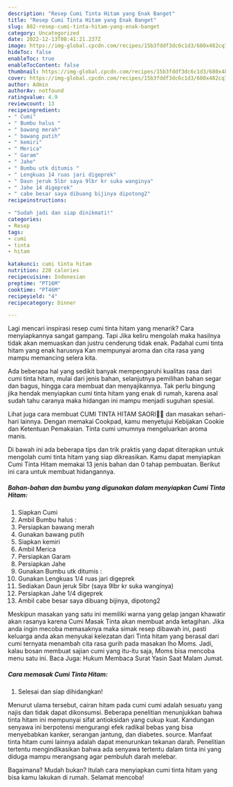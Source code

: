 ```yaml
---
description: "Resep Cumi Tinta Hitam yang Enak Banget"
title: "Resep Cumi Tinta Hitam yang Enak Banget"
slug: 882-resep-cumi-tinta-hitam-yang-enak-banget
category: Uncategorized
date: 2022-12-13T08:41:21.237Z
image: https://img-global.cpcdn.com/recipes/15b3fddf3dc6c1d3/680x482cq70/cumi-tinta-hitam-foto-resep-utama.jpg
hideToc: false
enableToc: true
enableTocContent: false
thumbnail: https://img-global.cpcdn.com/recipes/15b3fddf3dc6c1d3/680x482cq70/cumi-tinta-hitam-foto-resep-utama.jpg
cover: https://img-global.cpcdn.com/recipes/15b3fddf3dc6c1d3/680x482cq70/cumi-tinta-hitam-foto-resep-utama.jpg
author: Admin
authorAv: notfound
ratingvalue: 4.9
reviewcount: 13
recipeingredient:
- " Cumi"
- " Bumbu halus "
- " bawang merah"
- " bawang putih"
- " kemiri"
- " Merica"
- " Garam"
- " Jahe"
- " Bumbu utk ditumis "
- " Lengkuas 14 ruas jari digeprek"
- " Daun jeruk 5lbr saya 9lbr kr suka wanginya"
- " Jahe 14 digeprek"
- " cabe besar saya dibuang bijinya dipotong2"
recipeinstructions:

- "Sudah jadi dan siap dinikmati!"
categories:
- Resep
tags:
- cumi
- tinta
- hitam

katakunci: cumi tinta hitam 
nutrition: 220 calories
recipecuisine: Indonesian
preptime: "PT16M"
cooktime: "PT46M"
recipeyield: "4"
recipecategory: Dinner

---
```



Lagi mencari inspirasi resep cumi tinta hitam yang menarik? Cara menyiapkannya sangat gampang. Tapi Jika keliru mengolah maka hasilnya tidak akan memuaskan dan justru cenderung tidak enak. Padahal cumi tinta hitam yang enak harusnya Kan mempunyai aroma dan cita rasa yang mampu memancing selera kita.


Ada beberapa hal yang sedikit banyak mempengaruhi kualitas rasa dari cumi tinta hitam, mulai dari jenis bahan, selanjutnya pemilihan bahan segar dan bagus, hingga cara membuat dan menyajikannya. Tak perlu bingung jika hendak menyiapkan cumi tinta hitam yang enak di rumah, karena asal sudah tahu caranya maka hidangan ini mampu menjadi suguhan spesial.

Lihat juga cara membuat CUMI TINTA HITAM SAORI🐙🐙 dan masakan sehari-hari lainnya. Dengan memakai Cookpad, kamu menyetujui Kebijakan Cookie dan Ketentuan Pemakaian. Tinta cumi umumnya mengeluarkan aroma manis.


Di bawah ini ada beberapa tips dan trik praktis yang dapat diterapkan untuk mengolah cumi tinta hitam yang siap dikreasikan. Kamu dapat menyiapkan Cumi Tinta Hitam memakai 13 jenis bahan dan 0 tahap pembuatan. Berikut ini cara untuk membuat hidangannya.

<!--inarticleads1-->

##### Bahan-bahan dan bumbu yang digunakan dalam menyiapkan Cumi Tinta Hitam:

1. Siapkan  Cumi
1. Ambil  Bumbu halus :
1. Persiapkan  bawang merah
1. Gunakan  bawang putih
1. Siapkan  kemiri
1. Ambil  Merica
1. Persiapkan  Garam
1. Persiapkan  Jahe
1. Gunakan  Bumbu utk ditumis :
1. Gunakan  Lengkuas 1/4 ruas jari digeprek
1. Sediakan  Daun jeruk 5lbr (saya 9lbr kr suka wanginya)
1. Persiapkan  Jahe 1/4 digeprek
1. Ambil  cabe besar saya dibuang bijinya, dipotong2


Meskipun masakan yang satu ini memiliki warna yang gelap jangan khawatir akan rasanya karena Cumi Masak Tinta akan membuat anda ketagihan. Jika anda ingin mecoba memasaknya maka simak resep dibawah ini, pasti keluarga anda akan menyukai kelezatan dari Tinta hitam yang berasal dari cumi ternyata menambah cita rasa gurih pada masakan lho Moms. Jadi, kalau bosan membuat sajian cumi yang itu-itu saja, Moms bisa mencoba menu satu ini. Baca Juga: Hukum Membaca Surat Yasin Saat Malam Jumat. 

<!--inarticleads2-->

##### Cara memasak Cumi Tinta Hitam:


1. Selesai dan siap dihidangkan!

Menurut ulama tersebut, cairan hitam pada cumi cumi adalah sesuatu yang najis dan tidak dapat dikonsumsi. Beberapa penelitian menunjukkan bahwa tinta hitam ini mempunyai sifat antioksidan yang cukup kuat. Kandungan senyawa ini berpotensi mengurangi efek radikal bebas yang bisa menyebabkan kanker, serangan jantung, dan diabetes. source. Manfaat tinta hitam cumi lainnya adalah dapat menurunkan tekanan darah. Penelitian tertentu mengindikasikan bahwa ada senyawa tertentu dalam tinta ini yang diduga mampu merangsang agar pembuluh darah melebar. 

Bagaimana? Mudah bukan? Itulah cara menyiapkan cumi tinta hitam yang bisa kamu lakukan di rumah. Selamat mencoba!
